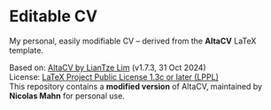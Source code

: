 # Editable CV

My personal, easily modifiable CV – derived from the **AltaCV** LaTeX template.

Based on: [AltaCV by LianTze Lim](https://github.com/liantze/AltaCV) (v1.7.3, 31 Oct 2024)  
License: [LaTeX Project Public License 1.3c or later (LPPL)](https://www.latex-project.org/lppl.txt)  
This repository contains a **modified version** of AltaCV, maintained by **Nicolas Mahn** for personal use.  

